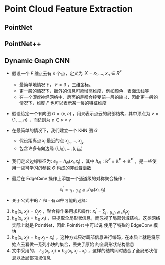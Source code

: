 # Point Cloud Feature Extraction

## PointNet

## PointNet++

## Dynamic Graph CNN

- 假设一个 $F$ 维点云有 $n$ 个点，定义为: $X=x_1, \ldots, x_n \in R^F$ 
    - 最简单地情况下， $F=3$ ，三维坐标。
    - 更一般的情况下，额外的信息可能增高维度，例如颜色、表面法线等
    - 在一个深度神经网络中，后面的层都会接受前一层的输出，因此更一般的情况下，维度 $F$ 也可以表示某一层的特征维度



- 假设给定一个有向图 $G=(v, e)$ ，用来表示点云的局部结构，其中顶点为 $v=\{1, \ldots, n\}$ ，而边则为 $e \in v \times v$ 
- 在最简单的情况下，我们建立一个 KNN 图 $G$
    - 假设距离点 $x_i$ 最近的点 $x_{j_{i 1}}, \ldots, x_{j_{i k}}$ 
    - 包含许多有向边缘 $\left(i, j_{i 1}\right), \ldots,\left(i, j_{i k}\right)$ 
- 我们定义边缘特征为: $e_{i j}=h_{\Theta}\left(x_i, x_j\right)$ ，其中 $h_{\Theta}: \mathbb{R}^F \times \mathbb{R}^F \rightarrow \mathbb{R}^{F^{\prime}}$ ，是一些使用一些可学习的参数 $\Theta$ 构成的非线性函数



- 最后在 EdgeConv 操作上添加一个通道级的对称聚合操作 $\square$ 


$$
x_i^{\prime}=\square_{j:(i, j) \in \epsilon} h_{\Theta}\left(x_i, x_j\right)
$$


- 关于公式中的 $h$ 和 $\square$ 有四种可能的选择:

1. $h_{\Theta}\left(x_i, x_j\right)=\theta_j x_j$ ，聚合操作采用求和操作: $x_i^{\prime}=\sum_{j:(i, j) \in \epsilon} \theta_j x_j$ 
2. $h_{\Theta}\left(x_i, x_j\right)=h_{\Theta}\left(x_i\right)$ ，只提取全局形状信息，而忽视了局部领域结构。这类网络实际上就是 PointNet，因此 PointNet 中可以说 使用了特殊的 EdgeConv 模块
3. $h_{\Theta}\left(x_i, x_j\right)=h_{\Theta}\left(x_j-x_i\right)$ 。这种方式只对局部信息进行编码，在本质上就是将原始点云看做一系列小块的集合，丢失了原始 的全局形状结构信息
4. 文中采用的， $h_{\Theta}\left(x_i, x_j\right)=h_{\Theta}\left(x_i, x_j-x_i\right)$ ，这样的结构同时结合了全局形状信息以及局部领域信息




